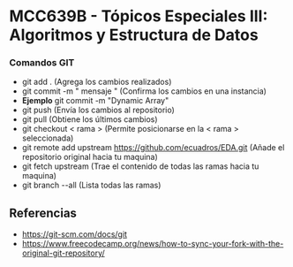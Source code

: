 # MCC639B - Tópicos Especiales III: Algoritmos y Estructura de Datos

### Comandos GIT

- git add . (Agrega los cambios realizados)
- git commit -m " mensaje " (Confirma los cambios en una instancia)
- __Ejemplo__ git commit -m "Dynamic Array"
- git push (Envía los cambios al repositorio)
- git pull (Obtiene los últimos cambios)
- git checkout < rama > (Permite posicionarse en la < rama > seleccionada)
- git remote add upstream https://github.com/ecuadros/EDA.git (Añade el repositorio original hacia tu maquina)
- git fetch upstream (Trae el contenido de todas las ramas hacia tu maquina)
- git branch --all (Lista todas las ramas)

  

## Referencias
- https://git-scm.com/docs/git
- https://www.freecodecamp.org/news/how-to-sync-your-fork-with-the-original-git-repository/
